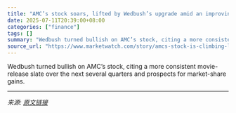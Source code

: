 ```yaml
---
title: "AMC’s stock soars, lifted by Wedbush’s upgrade amid an improving box office"
date: 2025-07-11T20:39:00+08:00
categories: ["finance"]
tags: []
summary: "Wedbush turned bullish on AMC’s stock, citing a more consistent movie-release slate over the next several quarters and prospects for market-share gains."
source_url: "https://www.marketwatch.com/story/amcs-stock-is-climbing-lifted-by-wedbushs-upgrade-amid-an-improving-box-office-09eeacbf?mod=mw_rss_topstories"
---
```


Wedbush turned bullish on AMC’s stock, citing a more consistent movie-release slate over the next several quarters and prospects for market-share gains.

---

*来源: [原文链接](https://www.marketwatch.com/story/amcs-stock-is-climbing-lifted-by-wedbushs-upgrade-amid-an-improving-box-office-09eeacbf?mod=mw_rss_topstories)*
